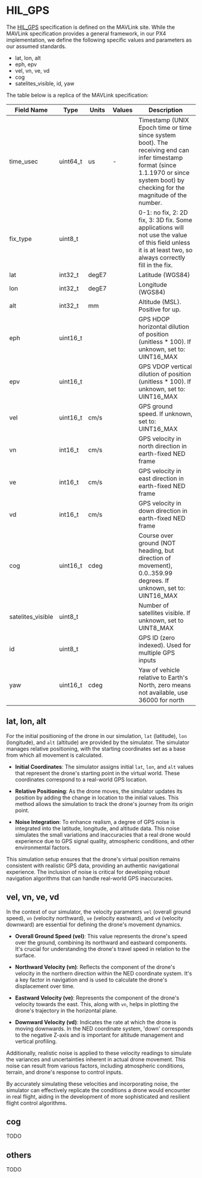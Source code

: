 # HIL_GPS


The [HIL_GPS](https://mavlink.io/en/messages/common.html#HIL_GPS) specification is defined on the MAVLink site. While the MAVLink specification provides a general framework, in our PX4 implementation, we define the following specific values and parameters as our assumed standards.

* lat, lon, alt
* eph, epv
* vel, vn, ve, vd
* cog
* satelites_visible, id, yaw


The table below is a replica of the MAVLink specification:

| Field Name   | Type        | Units | Values | Description |
|--------------|-------------|-------|--------|-------------|
| time_usec    | uint64_t    | us    | -      |Timestamp (UNIX Epoch time or time since system boot). The receiving end can infer timestamp format (since 1.1.1970 or since system boot) by checking for the magnitude of the number.|
|fix_type|uint8_t|||0-1: no fix, 2: 2D fix, 3: 3D fix. Some applications will not use the value of this field unless it is at least two, so always correctly fill in the fix.|
|lat|int32_t|degE7||Latitude (WGS84)|
|lon|int32_t|degE7||Longitude (WGS84)|
|alt|int32_t|mm||Altitude (MSL). Positive for up.|
|eph|uint16_t|||GPS HDOP horizontal dilution of position (unitless * 100). If unknown, set to: UINT16_MAX|
|epv|uint16_t|||GPS VDOP vertical dilution of position (unitless * 100). If unknown, set to: UINT16_MAX|
|vel|uint16_t|cm/s||GPS ground speed. If unknown, set to: UINT16_MAX|
|vn|int16_t|cm/s||GPS velocity in north direction in earth-fixed NED frame|
|ve|int16_t|cm/s||GPS velocity in east direction in earth-fixed NED frame|
|vd|int16_t|cm/s||GPS velocity in down direction in earth-fixed NED frame|
|cog|uint16_t|cdeg||Course over ground (NOT heading, but direction of movement), 0.0..359.99 degrees. If unknown, set to: UINT16_MAX|
|satelites_visible|uint8_t|||Number of satellites visible. If unknown, set to UINT8_MAX|
|id|uint8_t|||GPS ID (zero indexed). Used for multiple GPS inputs|
|yaw|uint16_t|cdeg||Yaw of vehicle relative to Earth's North, zero means not available, use 36000 for north|

## lat, lon, alt

For the initial positioning of the drone in our simulation, `lat` (latitude), `lon` (longitude), and `alt` (altitude) are provided by the simulator. The simulator manages relative positioning, with the starting coordinates set as a base from which all movement is calculated.

- **Initial Coordinates**: The simulator assigns initial `lat`, `lon`, and `alt` values that represent the drone's starting point in the virtual world. These coordinates correspond to a real-world GPS location.

- **Relative Positioning**: As the drone moves, the simulator updates its position by adding the change in location to the initial values. This method allows the simulation to track the drone's journey from its origin point.

- **Noise Integration**: To enhance realism, a degree of GPS noise is integrated into the latitude, longitude, and altitude data. This noise simulates the small variations and inaccuracies that a real drone would experience due to GPS signal quality, atmospheric conditions, and other environmental factors.

This simulation setup ensures that the drone's virtual position remains consistent with realistic GPS data, providing an authentic navigational experience. The inclusion of noise is critical for developing robust navigation algorithms that can handle real-world GPS inaccuracies.



## vel, vn, ve, vd

In the context of our simulator, the velocity parameters `vel` (overall ground speed), `vn` (velocity northward), `ve` (velocity eastward), and `vd` (velocity downward) are essential for defining the drone's movement dynamics.

- **Overall Ground Speed (vel)**: This value represents the drone's speed over the ground, combining its northward and eastward components. It's crucial for understanding the drone's travel speed in relation to the surface.

- **Northward Velocity (vn)**: Reflects the component of the drone's velocity in the northern direction within the NED coordinate system. It's a key factor in navigation and is used to calculate the drone's displacement over time.

- **Eastward Velocity (ve)**: Represents the component of the drone's velocity towards the east. This, along with `vn`, helps in plotting the drone's trajectory in the horizontal plane.

- **Downward Velocity (vd)**: Indicates the rate at which the drone is moving downwards. In the NED coordinate system, 'down' corresponds to the negative Z-axis and is important for altitude management and vertical profiling.

Additionally, realistic noise is applied to these velocity readings to simulate the variances and uncertainties inherent in actual drone movement. This noise can result from various factors, including atmospheric conditions, terrain, and drone's response to control inputs.

By accurately simulating these velocities and incorporating noise, the simulator can effectively replicate the conditions a drone would encounter in real flight, aiding in the development of more sophisticated and resilient flight control algorithms.


## cog

TODO

## others

TODO
